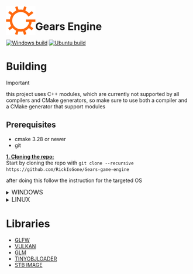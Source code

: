 <img align="left" src="media/gears-s.png" alt="Gears Logo" width="80px"/>
<h1>Gears Engine</h1>

[![Windows build](https://github.com/RickIsGone/Gears-game-engine/actions/workflows/Windows%20build.yml/badge.svg)](https://github.com/RickIsGone/Gears-game-engine/actions/workflows/Windows%20build.yml) [![Ubuntu build](https://github.com/RickIsGone/Gears-game-engine/actions/workflows/Ubuntu%20build.yml/badge.svg)](https://github.com/RickIsGone/Gears-game-engine/actions/workflows/Ubuntu%20build.yml)  

# Building  

> [!IMPORTANT]  
> this project uses C++ modules, which are currently not supported by all compilers and CMake generators, so make sure to use both a compiler and a CMake generator that support modules  

## Prerequisites

* cmake 3.28 or newer
* git

<ins> **1. Cloning the repo:** </ins>  
Start by cloning the repo with `git clone --recursive https://github.com/RickIsGone/Gears-game-engine`

after doing this follow the instruction for the targeted OS

<details><summary><big>WINDOWS</big></summary><p>

  <ins> **2. Downloading the required packages:** </ins>  

  To build the engine you'll need to install the Vulkan SDK, which you can download [here](https://vulkan.lunarg.com/sdk/home#windows)

  <ins> **3. Compiling the project:** </ins>  

  after you are done installing the Vulkan SDK go in the engine root and make a new directory called *build*  

  open a terminal in that directory and type `cmake..`

  if you've compiled the engine using Visual Studio as the cmake generator make sure to move the *shaders* and *assets* directories in the same directory as the executable or the engine wont work  

  congratulation! the engine is now compiled and ready to be used

</details>

<details><summary><big>LINUX</big></summary><p>  

  *the default compiler and CMake generator on linux (gcc and Make) dont support modules so i'll be using Clang and Ninja in the examples below*  

  <ins> **2. Downloading the required packages:** </ins>  

  To build the engine you'll first need to install the required packages, to do so you'll have to paste these lines in the terminal:  

  Debian/Ubuntu based:  

  ```bash
  sudo apt install libwayland-dev libvulkan-dev libxkbcommon-dev xorg-dev
  ```  

  Fedora based:  

  ```bash
  sudo dnf install wayland-devel libxkbcommon-devel libXcursor-devel libXi-devel libXinerama-devel libXrandr-devel vulkan-headers vulkan-loader-devel
  ```
  
  FreeBSD based:  

  ```bash
  pkg install wayland libxkbcommon evdev-proto xorgproto vulkan-headers vulkan-loader
  ```

  after installing the packages you'll need to install glslc to compile the shaders, paste this in the terminal:

  Debian/Ubuntu based: `sudo apt install glslc`

  Fedora based: `sudo dnf install glslc`

  FreeBSD based: `pkg install glslc`

  <ins> **3. Compiling the project:** </ins>  

  after installing glslc open the terminal in the engine root and paste this in the terminal:

  ```bash
  mkdir build
  cd build
  cmake .. -GNinja -DCMAKE_CXX_COMPILER=clang++
  ninja
  ```

  congratulation! the engine is now compiled and ready to be used

</details><p>  

# Libraries

* [GLFW](https://github.com/glfw/glfw)
* [VULKAN](https://www.lunarg.com/vulkan-sdk/)
* [GLM](https://github.com/g-truc/glm/)
* [TINYOBJLOADER](https://github.com/tinyobjloader/tinyobjloader)
* [STB IMAGE](https://github.com/nothings/stb/blob/master/stb_image.h)
